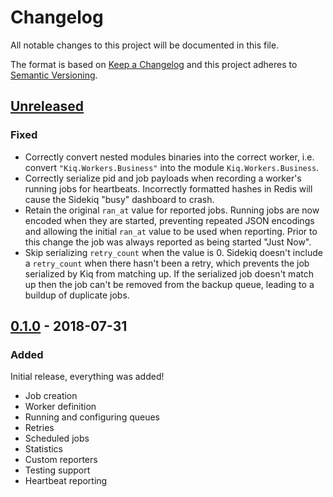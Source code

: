 # Changelog

All notable changes to this project will be documented in this file.

The format is based on [Keep a Changelog](http://keepachangelog.com/en/1.0.0/)
and this project adheres to [Semantic Versioning](http://semver.org/spec/v2.0.0.html).

## [Unreleased]

### Fixed

- Correctly convert nested modules binaries into the correct worker, i.e.
  convert `"Kiq.Workers.Business"` into the module `Kiq.Workers.Business`.
- Correctly serialize pid and job payloads when recording a worker's running
  jobs for heartbeats. Incorrectly formatted hashes in Redis will cause the
  Sidekiq "busy" dashboard to crash.
- Retain the original `ran_at` value for reported jobs. Running jobs are now
  encoded when they are started, preventing repeated JSON encodings and allowing
  the initial `ran_at` value to be used when reporting. Prior to this change
  the job was always reported as being started "Just Now".
- Skip serializing `retry_count` when the value is 0. Sidekiq doesn't include a
  `retry_count` when there hasn't been a retry, which prevents the job
  serialized by Kiq from matching up. If the serialized job doesn't match up
  then the job can't be removed from the backup queue, leading to a buildup of
  duplicate jobs.

## [0.1.0] - 2018-07-31

### Added

Initial release, everything was added!

- Job creation
- Worker definition
- Running and configuring queues
- Retries
- Scheduled jobs
- Statistics
- Custom reporters
- Testing support
- Heartbeat reporting

[Unreleased]: https://github.com/sorentwo/kiq/compare/v0.1.0...HEAD
[0.1.0]: https://github.com/sorentwo/kiq/compare/e6106af2506...v0.1.0

